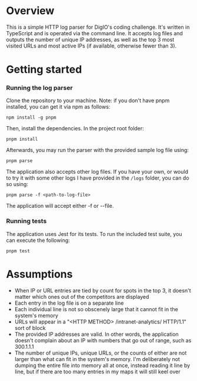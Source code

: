 # Overview

This is a simple HTTP log parser for DigIO's coding challenge. It's written in TypeScript and is operated via the command line. It accepts log files and outputs the number of unique IP addresses, as well as the top 3 most visited URLs and most active IPs (if available, otherwise fewer than 3).

# Getting started

### Running the log parser

Clone the repository to your machine. Note: if you don't have pnpm installed, you can get it via npm as follows:

`npm install -g pnpm`

Then, install the dependencies. In the project root folder:

`pnpm install`

Afterwards, you may run the parser with the provided sample log file using:

`pnpm parse`

The application also accepts other log files. If you have your own, or would to try it with some other logs I have provided in the `/logs` folder, you can do so using:

`pnpm parse -f <path-to-log-file>`

The application will accept either -f or --file.

### Running tests

The application uses Jest for its tests. To run the included test suite, you can execute the following:

`pnpm test`

# Assumptions

- When IP or URL entries are tied by count for spots in the top 3, it doesn't matter which ones out of the competitors are displayed
- Each entry in the log file is on a separate line
- Each individual line is not so obscenely large that it cannot fit in the system's memory
- URLs will appear in a "\<HTTP METHOD\> /intranet-analytics/ HTTP/1.1" sort of block
- The provided IP addresses are valid. In other words, the application doesn't complain about an IP with numbers that go out of range, such as 300.1.1.1
- The number of unique IPs, unique URLs, or the counts of either are not larger than what can fit in the system's memory. I'm deliberately not dumping the entire file into memory all at once, instead reading it line by line, but if there are too many entries in my maps it will still keel over
